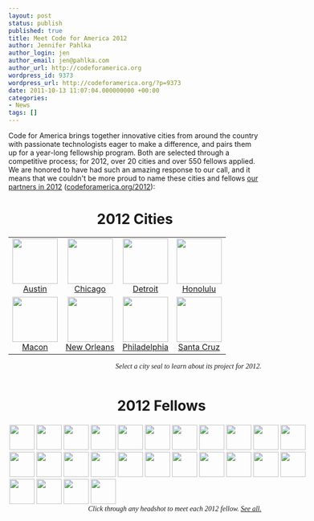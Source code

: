 ```yaml
---
layout: post
status: publish
published: true
title: Meet Code for America 2012
author: Jennifer Pahlka
author_login: jen
author_email: jen@pahlka.com
author_url: http://codeforamerica.org
wordpress_id: 9373
wordpress_url: http://codeforamerica.org/?p=9373
date: 2011-10-13 11:07:04.000000000 +00:00
categories:
- News
tags: []
---
```

Code for America brings together innovative cities from around the country with passionate technologists eager to make a difference, and pairs them up for a year-long fellowship program. Both are selected through a competitive process; for 2012, over 20 cities and over 550 fellows applied. We are honored to have had such an amazing response to our call, and it means that we couldn't be more proud to name these cities and fellows <a href="http://codeforamerica.org/2012">our partners in 2012</a> (<a href="http://codeforamerica.org/2012">codeforamerica.org/2012</a>): 

<div align="center"><div id="2012cities">
<h1>2012 Cities</h1>
<table style="text-align: center;" cellpadding="10">
<tbody style="text-align: center;" align="center">
<tr style="text-align: center; margin-bottom: 10px;">
<td>
<a href="http://codeforamerica.org/2012-partners/austin"><img src="http://codeforamerica.org/wp-content/uploads/2011/06/Austinseal1-300x300.jpg" alt="" title="Austin" class="citylogo"><br>
Austin</a>
</td>
<td>
<a href="http://codeforamerica.org/2012-partners/chicago"><img src="http://codeforamerica.org/wp-content/uploads/2011/06/ChicagoSeal.jpg" alt="" title="Chicago" class="citylogo" class="size-full wp-image-6404"><br>
Chicago</a>
</td>
<td>
<a href="http://codeforamerica.org/2012-partners/detroit"><img src="http://codeforamerica.org/wp-content/uploads/2011/06/detroitseal.jpg" alt="" title="Detroit" class="citylogo"><br>
Detroit</a>
</td>
<td>
<a href="http://codeforamerica.org/2012-partners/honolulu"><img src="http://codeforamerica.org/wp-content/uploads/2011/06/honolulu.png" alt="" title="Honolulu" class="citylogo"><br>
Honolulu</a>
</td>
</tr>
<tr>
<td>
<a href="http://codeforamerica.org/2012-partners/macon"><img src="http://codeforamerica.org/wp-content/uploads/2011/10/maconseal.jpg" alt="" title="Macon" class="citylogo"><br>
Macon</a>
</td>
<td>
<a href="http://codeforamerica.org/2012-partners/nola"><img src="http://codeforamerica.org/wp-content/uploads/2011/06/NewOrleansSeal.jpg" alt="" title="New Orleans" class="citylogo"><br>
New Orleans</a>
</td>
<td>
<a href="http://codeforamerica.org/2012-partners/philadelphia/"><img src="http://codeforamerica.org/wp-content/uploads/2011/06/philseal.jpg" alt="" title="Philadelphia" class="citylogo"><br>
Philadelphia</a>
</td>
<td>
<a href="http://codeforamerica.org/2012-partners/santa-cruz"><img src="http://codeforamerica.org/wp-content/uploads/2011/06/Seal_of_the_City_of_Santa_Cruz.jpg" alt="" title="Santa Cruz" class="citylogo"><br>
Santa Cruz</a>
</td>
</tr>
</tbody>
</table><p style="text-align: right; font-family: georgia;"><em>Select a city seal to learn about its project for 2012.</em></p>
</div></div>

<div id="2012fellows" style="width: 610px; float: left;" align="center">
<h1>2012 Fellows</h1>
<a href="/2012-fellows#Mick Thompson"/><img class="head" src="http://codeforamerica.org/wp-content/uploads/2011/10/Mick.jpg"/></a><a href="/2012-fellows#Eddie A Tejeda"/><img class="head" src="http://codeforamerica.org/wp-content/uploads/2011/10/Eddie.jpg"/></a><a href="/2012-fellows#Zach Williams"/><img class="head" src="http://codeforamerica.org/wp-content/uploads/2011/10/Zach.jpg"/></a><a href="/2012-fellows#Nicholas Doiron"/><img class="head" src="http://codeforamerica.org/wp-content/uploads/2011/10/Nicholas.jpg"/></a><a href="/2012-fellows#Emily Wright Moore"/><img class="head" src="http://codeforamerica.org/wp-content/uploads/2011/10/Emily.jpg"/></a><a href="/2012-fellows#Tamara Shopsin"/><img class="head" src="http://codeforamerica.org/wp-content/uploads/2011/10/Tamara.jpg"/></a><a href="/2012-fellows#Jesse Bounds"/><img class="head" src="http://codeforamerica.org/wp-content/uploads/2011/10/Jesse.jpg"/></a><a href="/2012-fellows#Alicia Rouault"/><img class="head" src="http://codeforamerica.org/wp-content/uploads/2011/10/Alicia.jpg"/></a><a href="/2012-fellows#Matt Hampel"/><img class="head" src="http://codeforamerica.org/wp-content/uploads/2011/10/Matt.jpg"/></a><a href="/2012-fellows#Joe Merante"/><img class="head" src="http://codeforamerica.org/wp-content/uploads/2011/10/Joe.jpg"/></a><a href="/2012-fellows#Ben Sheldon"/><img class="head" src="http://codeforamerica.org/wp-content/uploads/2011/10/Ben.jpg"/></a><a href="/2012-fellows#Elizabeth Hunt"/><img class="head" src="http://codeforamerica.org/wp-content/uploads/2011/10/Liz.jpg"/></a><a href="/2012-fellows#Aurelio Tinio"/><img class="head" src="http://codeforamerica.org/wp-content/uploads/2011/10/Aurelio.jpg"/></a><a href="/2012-fellows#Rob Brackett"/><img class="head" src="http://codeforamerica.org/wp-content/uploads/2011/10/Rob.jpg"/></a><a href="/2012-fellows#Amir Reavis-Bey"/><img class="head" src="http://codeforamerica.org/wp-content/uploads/2011/10/Amir.jpg"/></a><a href="/2012-fellows#Serena Wales"/><img class="head" src="http://codeforamerica.org/wp-content/uploads/2011/10/Serena.jpg"/></a><a href="/2012-fellows#Jessica Lord"/><img class="head" src="http://codeforamerica.org/wp-content/uploads/2011/10/Jessica.jpg"/></a><a href="/2012-fellows#Ruthie Bendor"/><img class="head" src="http://codeforamerica.org/wp-content/uploads/2011/10/Ruthie.jpg"/></a><a href="/2012-fellows#Alex Pandel"/><img class="head" src="http://codeforamerica.org/wp-content/uploads/2011/10/alex.png"/></a><a href="/2012-fellows#Jim Craner"/><img class="head" src="http://codeforamerica.org/wp-content/uploads/2011/10/Jim.jpg"/></a><a href="/2012-fellows#Sheba Najmi"/><img class="head" src="http://codeforamerica.org/wp-content/uploads/2011/10/Sheba.jpg"/></a><a href="/2012-fellows#Angel Kittiyachavalit"/><img class="head" src="http://codeforamerica.org/wp-content/uploads/2011/10/Angel.jpg"/</a><a href="/2012-fellows#Michelle Lee"/><img class="head" src="http://codeforamerica.org/wp-content/uploads/2011/10/Michelle.jpg"/></a><a href="/2012-fellows#Prashant Singh"/><img class="head" src="http://codeforamerica.org/wp-content/uploads/2011/10/Prashant.jpg"/></a><a href="/2012-fellows#Diana Tran"/><img class="head" src="http://codeforamerica.org/wp-content/uploads/2011/10/Diana.jpg"/></a><a href="/2012-fellows#Alex Yule"/><img class="head" src="http://codeforamerica.org/wp-content/uploads/2011/10/Alex.jpg"/></a>
</div>

<p style="text-align: right; font-family: georgia; padding-top: 10px;"><em>Click through any headshot to meet each 2012 fellow. <a href="/2012-fellows">See all.</a></em></p>

<style>
#2012fellows a:link {border: none;}
#2012fellows a:hover {border: 1px solid #ccc;}
img.head {width: 50px; height: 50px; float: left; padding: 2px; }
#2012fellows a:hover {border: 3px solid #ccc;}
img.citylogo {height: 90px;}
#2012cities a {color: #000000;}
#2012cities a:hover {color: #ccc;}
#maincontent .ttl {font-family: Oswald; font-weight: normal; font-size: 40px; border-bottom: 3px solid #ccc; background: none;}
#maincontent h1 {font-family: Oswald; text-transform: uppercase; border-bottom: 2px solid #CCC; padding-bottom: 2px; font-weight: bold; color: #000000; font-size: 2em;}
</style>
